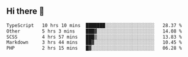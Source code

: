 ## Hi there 👋

<!--START_SECTION:waka-->

```txt
TypeScript   10 hrs 10 mins  ███████░░░░░░░░░░░░░░░░░░   28.37 %
Other        5 hrs 3 mins    ███▓░░░░░░░░░░░░░░░░░░░░░   14.08 %
SCSS         4 hrs 57 mins   ███▒░░░░░░░░░░░░░░░░░░░░░   13.83 %
Markdown     3 hrs 44 mins   ██▓░░░░░░░░░░░░░░░░░░░░░░   10.45 %
PHP          2 hrs 15 mins   █▓░░░░░░░░░░░░░░░░░░░░░░░   06.28 %
```

<!--END_SECTION:waka-->
